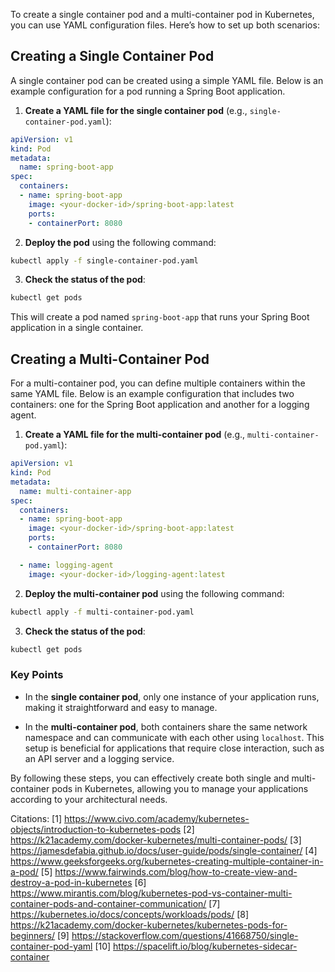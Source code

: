 To create a single container pod and a multi-container pod in Kubernetes, you can use YAML configuration files. Here’s how to set up both scenarios:

## Creating a Single Container Pod

A single container pod can be created using a simple YAML file. Below is an example configuration for a pod running a Spring Boot application.

1. **Create a YAML file for the single container pod** (e.g., `single-container-pod.yaml`):

```yaml
apiVersion: v1
kind: Pod
metadata:
  name: spring-boot-app
spec:
  containers:
  - name: spring-boot-app
    image: <your-docker-id>/spring-boot-app:latest
    ports:
    - containerPort: 8080
```

2. **Deploy the pod** using the following command:

```bash
kubectl apply -f single-container-pod.yaml
```

3. **Check the status of the pod**:

```bash
kubectl get pods
```

This will create a pod named `spring-boot-app` that runs your Spring Boot application in a single container.

## Creating a Multi-Container Pod

For a multi-container pod, you can define multiple containers within the same YAML file. Below is an example configuration that includes two containers: one for the Spring Boot application and another for a logging agent.

1. **Create a YAML file for the multi-container pod** (e.g., `multi-container-pod.yaml`):

```yaml
apiVersion: v1
kind: Pod
metadata:
  name: multi-container-app
spec:
  containers:
  - name: spring-boot-app
    image: <your-docker-id>/spring-boot-app:latest
    ports:
    - containerPort: 8080

  - name: logging-agent
    image: <your-docker-id>/logging-agent:latest
```

2. **Deploy the multi-container pod** using the following command:

```bash
kubectl apply -f multi-container-pod.yaml
```

3. **Check the status of the pod**:

```bash
kubectl get pods
```

### Key Points

- In the **single container pod**, only one instance of your application runs, making it straightforward and easy to manage.
  
- In the **multi-container pod**, both containers share the same network namespace and can communicate with each other using `localhost`. This setup is beneficial for applications that require close interaction, such as an API server and a logging service.

By following these steps, you can effectively create both single and multi-container pods in Kubernetes, allowing you to manage your applications according to your architectural needs.

Citations:
[1] https://www.civo.com/academy/kubernetes-objects/introduction-to-kubernetes-pods
[2] https://k21academy.com/docker-kubernetes/multi-container-pods/
[3] https://jamesdefabia.github.io/docs/user-guide/pods/single-container/
[4] https://www.geeksforgeeks.org/kubernetes-creating-multiple-container-in-a-pod/
[5] https://www.fairwinds.com/blog/how-to-create-view-and-destroy-a-pod-in-kubernetes
[6] https://www.mirantis.com/blog/kubernetes-pod-vs-container-multi-container-pods-and-container-communication/
[7] https://kubernetes.io/docs/concepts/workloads/pods/
[8] https://k21academy.com/docker-kubernetes/kubernetes-pods-for-beginners/
[9] https://stackoverflow.com/questions/41668750/single-container-pod-yaml
[10] https://spacelift.io/blog/kubernetes-sidecar-container
